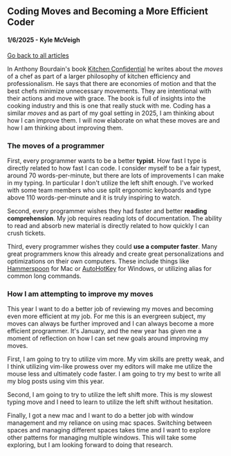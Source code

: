 ## Coding Moves and Becoming a More Efficient Coder
#### 1/6/2025 - Kyle McVeigh
[Go back to all articles](../../)

In Anthony Bourdain's book [Kitchen Confidential](https://www.amazon.com/Kitchen-Confidential-Updated-Adventures-Underbelly/dp/0060899220) he writes about the _moves_ of a chef as part of a larger philosophy of kitchen efficiency and professionalism. He says that there are economies of motion and that the best chefs minimize unnecessary movements. They are intentional with their actions and move with grace. The book is full of insights into the cooking industry and this is one that really stuck with me. Coding has a similar _moves_ and as part of my goal setting in 2025, I am thinking about how I can improve them. I will now elaborate on what these moves are and how I am thinking about improving them. 

### The moves of a programmer 
First, every programmer wants to be a better **typist**. How fast I type is directly related to how fast I can code. I consider myself to be a fair typest, around 70 words-per-minute, but there are lots of improvements I can make in my typing. In particular I don't utilize the left shift enough. I've worked with some team members who use split ergonomic keyboards and type above 110 words-per-minute and it is truly inspiring to watch. 

Second, every programmer wishes they had faster and better **reading comprehension**. My job requires reading lots of documentation. The ability to read and absorb new material is directly related to how quickly I can crush tickets. 

Third, every programmer wishes they could **use a computer faster**. Many great programmers know this already and create great personalizations and optimizations on their own computers. These include things like [Hammerspoon](https://www.hammerspoon.org/) for Mac or [AutoHotKey](https://www.autohotkey.com/) for Windows, or utilizing alias for common long commands. 

### How I am attempting to improve my moves 
This year I want to do a better job of reviewing my moves and becoming even more efficient at my job. For me this is an evergreen subject, my moves can always be further improved and I can always become a more efficient programmer. It's January, and the new year has given me a moment of reflection on how I can set new goals around improving my moves. 

First, I am going to try to utilize vim more. My vim skills are pretty weak, and I think utilizing vim-like prowess over my editors will make me utilize the mouse less and ultimately code faster. I am going to try my best to write all my blog posts using vim this year. 

Second, I am going to try to utilize the left shift more. This is my slowest typing move and I need to learn to utilize the left shift without hesitation. 

Finally, I got a new mac and I want to do a better job with window management and my reliance on using mac spaces. Switching between spaces and managing different spaces takes time and I want to explore other patterns for managing multiple windows. This will take some exploring, but I am looking forward to doing that research. 

